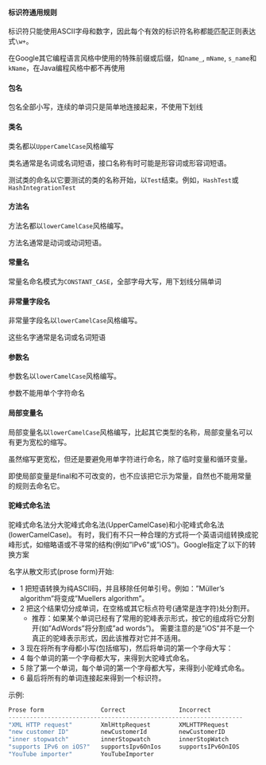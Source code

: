 #### 标识符通用规则





标识符只能使用ASCII字母和数字，因此每个有效的标识符名称都能匹配正则表达式`\w+`。

在Google其它编程语言风格中使用的特殊前缀或后缀，如`name_`, `mName`, `s_name`和`kName`，在Java编程风格中都不再使用

#### 包名

包名全部小写，连续的单词只是简单地连接起来，不使用下划线

#### 类名

类名都以`UpperCamelCase`风格编写

类名通常是名词或名词短语，接口名称有时可能是形容词或形容词短语。

测试类的命名以它要测试的类的名称开始，以`Test`结束。例如，`HashTest`或`HashIntegrationTest`

#### 方法名

方法名都以`lowerCamelCase`风格编写。

方法名通常是动词或动词短语。

#### 常量名

常量名命名模式为`CONSTANT_CASE`，全部字母大写，用下划线分隔单词

#### 非常量字段名

非常量字段名以`lowerCamelCase`风格编写。

这些名字通常是名词或名词短语

#### 参数名

参数名以`lowerCamelCase`风格编写。

参数不能用单个字符命名

#### 局部变量名

局部变量名以`lowerCamelCase`风格编写，比起其它类型的名称，局部变量名可以有更为宽松的缩写。

虽然缩写更宽松，但还是要避免用单字符进行命名，除了临时变量和循环变量。

即使局部变量是final和不可改变的，也不应该把它示为常量，自然也不能用常量的规则去命名它。

#### 驼峰式命名法

驼峰式命名法分大驼峰式命名法(UpperCamelCase)和小驼峰式命名法(lowerCamelCase)。 有时，我们有不只一种合理的方式将一个英语词组转换成驼峰形式，如缩略语或不寻常的结构(例如”IPv6”或”iOS”)。Google指定了以下的转换方案

名字从散文形式(prose form)开始:

- 1 把短语转换为纯ASCII码，并且移除任何单引号。例如：”Müller’s algorithm”将变成”Muellers algorithm”。
- 2 把这个结果切分成单词，在空格或其它标点符号(通常是连字符)处分割开。
  - 推荐：如果某个单词已经有了常用的驼峰表示形式，按它的组成将它分割开(如”AdWords”将分割成”ad words”)。 需要注意的是”iOS”并不是一个真正的驼峰表示形式，因此该推荐对它并不适用。
- 3 现在将所有字母都小写(包括缩写)，然后将单词的第一个字母大写：
- 4 每个单词的第一个字母都大写，来得到大驼峰式命名。
- 5 除了第一个单词，每个单词的第一个字母都大写，来得到小驼峰式命名。
- 6 最后将所有的单词连接起来得到一个标识符。

示例:
```java
Prose form                Correct               Incorrect
------------------------------------------------------------------
"XML HTTP request"        XmlHttpRequest        XMLHTTPRequest
"new customer ID"         newCustomerId         newCustomerID
"inner stopwatch"         innerStopwatch        innerStopWatch
"supports IPv6 on iOS?"   supportsIpv6OnIos     supportsIPv6OnIOS
"YouTube importer"        YouTubeImporter

```
